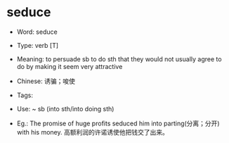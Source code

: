 # seduce

- Word: seduce

- Type: verb [T]
- Meaning: to persuade sb to do sth that they would not usually agree to do by making it seem very attractive
- Chinese: 诱骗；唆使
- Tags: 
- Use: ~ sb (into sth/into doing sth)
- Eg.: The promise of huge profits seduced him into parting(分离；分开) with his money. 高额利润的许诺诱使他把钱交了出来。

